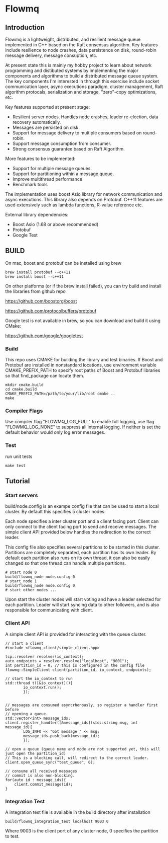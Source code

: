 # Flowmq 

## Introduction 

Flowmq is a lightweight, distributed, and resilient message queue implemented in C++ 
based on the Raft consensus algorithm. Key features include resilience to node crashes, 
data persistence on disk, round-robin message delivery, message consuption, etc.

At present state this is mainly my hobby project to learn about network programming and 
distibuted systems by implementing the major components and algorithms to build a distributed
message queue system. The key components I'm interested in through this exercise include socket 
communication layer, async executions paradigm, cluster management, Raft algorithm protocals, 
serialization and storage, "zero"-copy optimizations, etc.

Key features supported at present stage:
- Resilient server nodes. Handles node crashes, leader 
  re-election, data recovery automatically.
- Messages are persisted on disk.
- Support for message delivery to multiple consumers based on round-robin.
- Support message consumption from consumer. 
- Strong consensus guarantee based on Raft Algorithm.

More features to be implemented:
- Support for multiple message queues.
- Support for partitioning within a message queue.
- Improve multithread performance
- Benchmark tools

The implementation uses boost Asio library for network communication and async executions. 
This library also depends on Protobuf. C++11 features are used extensively such as 
lambda functions, R-value reference etc. 

External library dependencies: 
- Boost Asio (1.68 or above recommended)
- Protobuf
- Google Test 

## BUILD 

On mac, boost and protobuf can be installed using brew 

```
brew install protobuf --c++11
brew install boost --c++11
```

On other platforms (or if the brew install failed), 
you can try build and install the libraries from github repo 

https://github.com/boostorg/boost

https://github.com/protocolbuffers/protobuf

Google test is not available in brew, so you can download 
and build it using CMake:

https://github.com/google/googletest

### Build

This repo uses CMAKE for building the library and test binaries. 
If Boost and Protobuf are installed in nonstandard 
locations, use environment variable CMAKE_PREFIX_PATH to 
specify root paths of Boost and Protobuf libraries
so that find_package can locate them.

```
mkdir cmake.build 
cd cmake.build
CMAKE_PREFIX_PATH=/path/to/your/lib/root cmake ..
make
```

### Compiler Flags
Use compiler flag "FLOWMQ_LOG_FULL" to enable full logging, use 
flag "FLOWMQ_LOG_NONE" to suppress all internal logging. If neither 
is set the default behavior would only log error messages.

### Test 

run unit tests
```
make test
```

## Tutorial

### Start servers 

build/node.config is an exampe config file that can be used to start 
a local cluster. By default this specifies 5 cluster nodes.

Each node specifies a inter cluster port and a client facing port. 
Client can only connect to the client facing port to send and receive 
messages. The simple client API provided below handles the redirection 
to the correct leader.

This config file also specifies several partitions to be started in this cluster. 
Partitions are completely separated, each partition has its own leader. 
By default each partition also runs on its own thread, it can also be 
easily changed so that one thread can handle multiple partitions.

```
# start node 0
build/flowmq_node node.config 0
# start node 1
build/flowmq_node node.config 0
# start other nodes ...
```

Upon start the cluster nodes will start voting and have a leader selected 
for each partition. Leader will start syncing data to other followers, 
    and is also responsible for communicating with client.

### Client API

A simple client API is provided for interacting with the queue cluster. 

```
// start a client
#include <flowmq_client/simple_client.hpp>

tcp::resolver resolver(io_context);
auto endpoints = resolver.resolve("localhost", "9001"); 
int partition_id = 0; // this is configured in the config file
flowmq::SimpleClient client(partition_id, io_context, endpoints);

// start the io_context to run 
std::thread t([&io_context](){  
        io_context.run(); 
        });
```

```

// messages are consumed asyncrhonously, so register a handler first before 
// opening a queue.
std::vector<int> message_ids; 
client.register_handler([&message_ids](std::string msg, int message_id){
        LOG_INFO << "Got message " << msg;
        message_ids.push_back(message_id);
        });

// open a queue (queue name and mode are not supported yet, this will just open the partition_id)
// This is a blocking call, will redirect to the correct leader.
client.open_queue_sync("test_queue", 0);
```

```
// consume all received messages
// commit is also non-blocking.
for(auto id : message_ids){
    client.commit_message(id);
}

```

### Integration Test 

A integration test file is available in the build directory after installation
```
build/flowmq_integration_test localhost 9003 0
```
Where 9003 is the client port of any cluster node, 0 specifies the partition to test.



